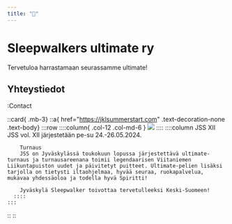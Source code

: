 ```yaml
---
title: "🏡"
---
```

# Sleepwalkers ultimate ry

Tervetuloa harrastamaan seurassamme ultimate!

## Yhteystiedot

:Contact

::card{ .mb-3}
  ::a{ href="https://jklsummerstart.com" .text-decoration-none .text-body}
    :::row
      ::::column{ .col-12 .col-md-6 }
        <img src="/images/jss-logo.png" class="img-fluid" />
      ::::
      ::::column
        JSS XII
        JSS vol. XII järjestetään pe-su 24.-26.05.2024.

        Turnaus
        JSS on Jyväskylässä toukokuun lopussa järjestettävä ultimate-turnaus ja turnausareenana toimii legendaarisen Viitaniemen Liikuntapuiston uudet ja päivitetyt puitteet. Ultimate-pelien lisäksi tarjolla on tietysti iltaohjelmaa, hyvää seuraa, ruokapalvelua, mukavaa yhdessäoloa ja todella hyvä Spiritti!

        Jyväskylä Sleepwalker toivottaa tervetulleeksi Keski-Suomeen!
      ::::
    :::
  ::
::

